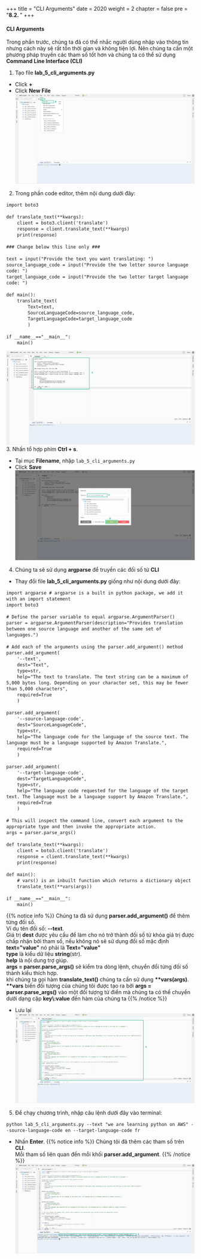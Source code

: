 +++
title = "CLI Arguments"
date = 2020
weight = 2
chapter = false
pre = "<b>8.2. </b>"
+++
#### CLI Arguments

Trong phần trước, chúng ta đã có thể nhắc người dùng nhập vào thông tin nhưng cách này sẽ rất tốn thời gian và không tiện lợi. Nên chúng ta cần một phương pháp truyền các tham số tốt hơn và chúng ta có thể sử dụng **Command Line Interface (CLI)**

1. Tạo file **lab_5_cli_arguments.py**
* Click **+** 
* Click **New File**
![CLI Arguments](/images/8-input/8.2-cli-arguments/cli-arguments-001.png?featherlight=false&width=90pc)
2. Trong phần code editor, thêm nội dung dưới đây:
```
import boto3

def translate_text(**kwargs): 
    client = boto3.client('translate')
    response = client.translate_text(**kwargs)
    print(response) 

### Change below this line only ###

text = input("Provide the text you want translating: ")
source_language_code = input("Provide the two letter source language code: ")
target_language_code = input("Provide the two letter target language code: ") 

def main():
    translate_text(
        Text=text, 
        SourceLanguageCode=source_language_code,
        TargetLanguageCode=target_language_code
        )

if __name__=="__main__":
    main()
```
![CLI Arguments](/images/8-input/8.2-cli-arguments/cli-arguments-002.png?featherlight=false&width=90pc)
3. Nhấn tổ hợp phím **Ctrl + s**.
* Tại mục **Filename**, nhập ```lab_5_cli_arguments.py```
* Click **Save**
![CLI Arguments](/images/8-input/8.2-cli-arguments/cli-arguments-003.png?featherlight=false&width=90pc)
4. Chúng ta sẽ sử dụng **argparse** để truyền các đối số từ **CLI**
* Thay đổi file **lab_5_cli_arguments.py** giống như nội dung dưới đây:
```
import argparse # argparse is a built in python package, we add it with an import statement
import boto3

# Define the parser variable to equal argparse.ArgumentParser()
parser = argparse.ArgumentParser(description="Provides translation between one source language and another of the same set of languages.")

# Add each of the arguments using the parser.add_argument() method
parser.add_argument(
    '--text',
    dest="Text",
    type=str,
    help="The text to translate. The text string can be a maximum of 5,000 bytes long. Depending on your character set, this may be fewer than 5,000 characters",
    required=True
    )

parser.add_argument(
    '--source-language-code', 
    dest="SourceLanguageCode", 
    type=str, 
    help="The language code for the language of the source text. The language must be a language supported by Amazon Translate.",
    required=True
    )

parser.add_argument(
    '--target-language-code',
    dest="TargetLanguageCode",
    type=str,
    help="The language code requested for the language of the target text. The language must be a language support by Amazon Translate.",
    required=True
    )

# This will inspect the command line, convert each argument to the appropriate type and then invoke the appropriate action.
args = parser.parse_args()

def translate_text(**kwargs): 
    client = boto3.client('translate')
    response = client.translate_text(**kwargs)
    print(response) 

def main():
    # vars() is an inbuilt function which returns a dictionary object
    translate_text(**vars(args))

if __name__=="__main__":
    main()
```
{{% notice info %}} 
Chúng ta đã sử dụng **parser.add_argument()** để thêm từng đối số.\
Ví dụ tên đối số: **\-\-text**.\
Giá trị **dest** được yêu cầu để làm cho nó trở thành đối số từ khóa giá trị được chấp nhận bởi tham số, nếu không nó sẽ sử dụng đối số mặc định **text="value"** nó phải là **Text="value"**\
**type** là kiểu dữ liệu **string**(str).\
**help** là nội dung trợ giúp.\
**args = parser.parse_args()** sẽ kiểm tra dòng lệnh, chuyển đổi từng đối số thành kiểu thích hợp.\
khi chúng ta gọi hàm **translate_text()** chúng ta cần sử dụng **\*\*vars(args)**. **\*\*vars** biến đối tượng của chúng tôi được tạo ra bởi **args = parser.parse_args()** vào một đối tượng từ điển mà chúng ta có thể chuyển dưới dạng cặp **key\\:value** đến hàm của chúng ta
{{% /notice %}}
* Lưu lại
![CLI Arguments](/images/8-input/8.2-cli-arguments/cli-arguments-004.png?featherlight=false&width=90pc)
5. Để chạy chương trình, nhập câu lệnh dưới đây vào terminal:
```
python lab_5_cli_arguments.py --text "we are learning python on AWS" --source-language-code en --target-language-code fr
```
* Nhấn **Enter**.
{{% notice info %}} 
Chúng tôi đã thêm các tham số trên **CLI**.\
Mỗi tham số liên quan đến mỗi khối **parser.add_argument**.
{{% /notice %}}
![CLI Arguments](/images/8-input/8.2-cli-arguments/cli-arguments-005.png?featherlight=false&width=90pc)